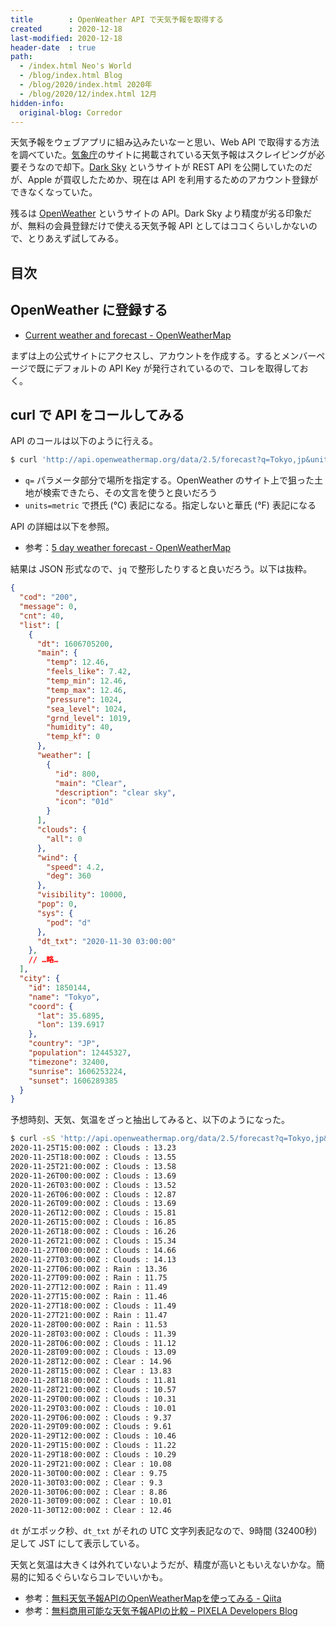 ```yaml
---
title        : OpenWeather API で天気予報を取得する
created      : 2020-12-18
last-modified: 2020-12-18
header-date  : true
path:
  - /index.html Neo's World
  - /blog/index.html Blog
  - /blog/2020/index.html 2020年
  - /blog/2020/12/index.html 12月
hidden-info:
  original-blog: Corredor
---
```


天気予報をウェブアプリに組み込みたいなーと思い、Web API で取得する方法を調べていた。[気象庁](https://www.jma.go.jp/)のサイトに掲載されている天気予報はスクレイピングが必要そうなので却下。[Dark Sky](https://darksky.net/) というサイトが REST API を公開していたのだが、Apple が買収したためか、現在は API を利用するためのアカウント登録ができなくなっていた。

残るは [OpenWeather](https://openweathermap.org/) というサイトの API。Dark Sky より精度が劣る印象だが、無料の会員登録だけで使える天気予報 API としてはココくらいしかないので、とりあえず試してみる。

## 目次

## OpenWeather に登録する

- [Сurrent weather and forecast - OpenWeatherMap](https://openweathermap.org/)

まずは上の公式サイトにアクセスし、アカウントを作成する。するとメンバーページで既にデフォルトの API Key が発行されているので、コレを取得しておく。

## curl で API をコールしてみる

API のコールは以下のように行える。

```bash
$ curl 'http://api.openweathermap.org/data/2.5/forecast?q=Tokyo,jp&units=metric&appid=【API Key】'
```

- `q=` パラメータ部分で場所を指定する。OpenWeather のサイト上で狙った土地が検索できたら、その文言を使うと良いだろう
- `units=metric` で摂氏 (℃) 表記になる。指定しないと華氏 (°F) 表記になる

API の詳細は以下を参照。

- 参考：[5 day weather forecast - OpenWeatherMap](https://openweathermap.org/forecast5)

結果は JSON 形式なので、`jq` で整形したりすると良いだろう。以下は抜粋。

```json
{
  "cod": "200",
  "message": 0,
  "cnt": 40,
  "list": [
    {
      "dt": 1606705200,
      "main": {
        "temp": 12.46,
        "feels_like": 7.42,
        "temp_min": 12.46,
        "temp_max": 12.46,
        "pressure": 1024,
        "sea_level": 1024,
        "grnd_level": 1019,
        "humidity": 40,
        "temp_kf": 0
      },
      "weather": [
        {
          "id": 800,
          "main": "Clear",
          "description": "clear sky",
          "icon": "01d"
        }
      ],
      "clouds": {
        "all": 0
      },
      "wind": {
        "speed": 4.2,
        "deg": 360
      },
      "visibility": 10000,
      "pop": 0,
      "sys": {
        "pod": "d"
      },
      "dt_txt": "2020-11-30 03:00:00"
    },
    // …略…
  ],
  "city": {
    "id": 1850144,
    "name": "Tokyo",
    "coord": {
      "lat": 35.6895,
      "lon": 139.6917
    },
    "country": "JP",
    "population": 12445327,
    "timezone": 32400,
    "sunrise": 1606253224,
    "sunset": 1606289385
  }
}
```

予想時刻、天気、気温をざっと抽出してみると、以下のようになった。

```bash
$ curl -sS 'http://api.openweathermap.org/data/2.5/forecast?q=Tokyo,jp&units=metric&appid=【API Key】' | jq -r '.list | map((.dt | .+32400 | todate) + " : " + .weather[0].main + " : " + (.main.temp | tostring))[]'
2020-11-25T15:00:00Z : Clouds : 13.23
2020-11-25T18:00:00Z : Clouds : 13.55
2020-11-25T21:00:00Z : Clouds : 13.58
2020-11-26T00:00:00Z : Clouds : 13.69
2020-11-26T03:00:00Z : Clouds : 13.52
2020-11-26T06:00:00Z : Clouds : 12.87
2020-11-26T09:00:00Z : Clouds : 13.69
2020-11-26T12:00:00Z : Clouds : 15.81
2020-11-26T15:00:00Z : Clouds : 16.85
2020-11-26T18:00:00Z : Clouds : 16.26
2020-11-26T21:00:00Z : Clouds : 15.34
2020-11-27T00:00:00Z : Clouds : 14.66
2020-11-27T03:00:00Z : Clouds : 14.13
2020-11-27T06:00:00Z : Rain : 13.36
2020-11-27T09:00:00Z : Rain : 11.75
2020-11-27T12:00:00Z : Rain : 11.49
2020-11-27T15:00:00Z : Rain : 11.46
2020-11-27T18:00:00Z : Clouds : 11.49
2020-11-27T21:00:00Z : Rain : 11.47
2020-11-28T00:00:00Z : Rain : 11.53
2020-11-28T03:00:00Z : Clouds : 11.39
2020-11-28T06:00:00Z : Clouds : 11.12
2020-11-28T09:00:00Z : Clouds : 13.09
2020-11-28T12:00:00Z : Clear : 14.96
2020-11-28T15:00:00Z : Clear : 13.83
2020-11-28T18:00:00Z : Clouds : 11.81
2020-11-28T21:00:00Z : Clouds : 10.57
2020-11-29T00:00:00Z : Clouds : 10.31
2020-11-29T03:00:00Z : Clouds : 10.01
2020-11-29T06:00:00Z : Clouds : 9.37
2020-11-29T09:00:00Z : Clouds : 9.61
2020-11-29T12:00:00Z : Clouds : 10.46
2020-11-29T15:00:00Z : Clouds : 11.22
2020-11-29T18:00:00Z : Clouds : 10.29
2020-11-29T21:00:00Z : Clear : 10.08
2020-11-30T00:00:00Z : Clear : 9.75
2020-11-30T03:00:00Z : Clear : 9.3
2020-11-30T06:00:00Z : Clear : 8.86
2020-11-30T09:00:00Z : Clear : 10.01
2020-11-30T12:00:00Z : Clear : 12.46
```

`dt` がエポック秒、`dt_txt` がそれの UTC 文字列表記なので、9時間 (32400秒) 足して JST にして表示している。

天気と気温は大きくは外れていないようだが、精度が高いともいえないかな。簡易的に知るぐらいならコレでいいかも。

- 参考：[無料天気予報APIのOpenWeatherMapを使ってみる - Qiita](https://qiita.com/nownabe/items/aeac1ce0977be963a740)
- 参考：[無料商用可能な天気予報APIの比較 – PIXELA Developers Blog](https://blog.pixela.co.jp/2017/11/30/%E7%84%A1%E6%96%99%E5%95%86%E7%94%A8%E5%8F%AF%E8%83%BD%E3%81%AA%E5%A4%A9%E6%B0%97%E4%BA%88%E5%A0%B1api%E3%81%AE%E6%AF%94%E8%BC%83/)
